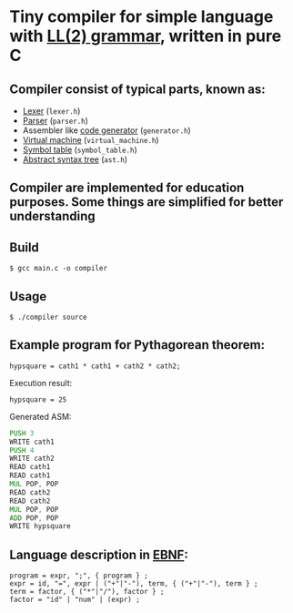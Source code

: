 # Tiny compiler for simple language with [LL(2) grammar](https://en.wikipedia.org/wiki/LL_grammar), written in pure C 
## Compiler consist of typical parts, known as:
* [Lexer](https://en.wikipedia.org/wiki/Lexical_analysis) (```lexer.h```)
* [Parser](https://en.wikipedia.org/wiki/Parsing) (```parser.h```)
* Assembler like [code generator](https://en.wikipedia.org/wiki/Code_generation_(compiler)) (```generator.h```)
* [Virtual machine](https://en.wikipedia.org/wiki/Virtual_machine) (```virtual_machine.h```)
* [Symbol table](https://en.wikipedia.org/wiki/Symbol_table) (```symbol_table.h```)
* [Abstract syntax tree](https://en.wikipedia.org/wiki/Abstract_syntax_tree) (```ast.h```)
## Compiler are implemented for education purposes. Some things are simplified for better understanding
## Build
```$ gcc main.c -o compiler```
## Usage
```$ ./compiler source```
## Example program for Pythagorean theorem:
```
hypsquare = cath1 * cath1 + cath2 * cath2;
```
Execution result:
```
hypsquare = 25
```
Generated ASM:
```asm
PUSH 3
WRITE cath1
PUSH 4
WRITE cath2
READ cath1
READ cath1
MUL POP, POP
READ cath2
READ cath2
MUL POP, POP
ADD POP, POP
WRITE hypsquare
```
## Language description in [EBNF](https://en.wikipedia.org/wiki/Extended_Backus%E2%80%93Naur_form):
```
program = expr, ";", { program } ;
expr = id, "=", expr | ("+"|"-"), term, { ("+"|"-"), term } ;
term = factor, { ("*"|"/"), factor } ;
factor = "id" | "num" | (expr) ;
```
